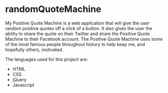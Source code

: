 # randomQuoteMachine

My Positive Quote Machine is a web application that will give the user random positive quotes off a click of a button. It also gives the user the ability to share the quote on their Twitter and share the Positive Quote Machine to their Facebook account. The Positive Quote Machine uses some of the most famous people throughout history to help keep me, and hopefully others, motivated. 

The languages used for this project are:
- HTML
- CSS
- jQuery
- Javascript
